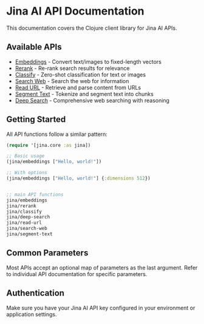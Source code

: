 # Jina AI API Documentation

This documentation covers the Clojure client library for Jina AI APIs.

## Available APIs

- [Embeddings](docs/embeddings.md) - Convert text/images to fixed-length vectors
- [Rerank](docs/rerank.md) - Re-rank search results for relevance
- [Classify](docs/classify.md) - Zero-shot classification for text or images
- [Search Web](docs/search-web.md) - Search the web for information
- [Read URL](docs/read-url.md) - Retrieve and parse content from URLs
- [Segment Text](docs/segment-text.md) - Tokenize and segment text into chunks
- [Deep Search](docs/deep-search.md) - Comprehensive web searching with reasoning

## Getting Started

All API functions follow a similar pattern:

```clojure
(require '[jina.core :as jina])

;; Basic usage
(jina/embeddings ["Hello, world!"])

;; With options
(jina/embeddings ["Hello, world!"] {:dimensions 512})


;; main API functions
jina/embeddings  
jina/rerank      
jina/classify    
jina/deep-search  
jina/read-url     
jina/search-web   
jina/segment-text 
```

## Common Parameters

Most APIs accept an optional map of parameters as the last argument. Refer to individual API documentation for specific parameters.

## Authentication

Make sure you have your Jina AI API key configured in your environment or application settings.
